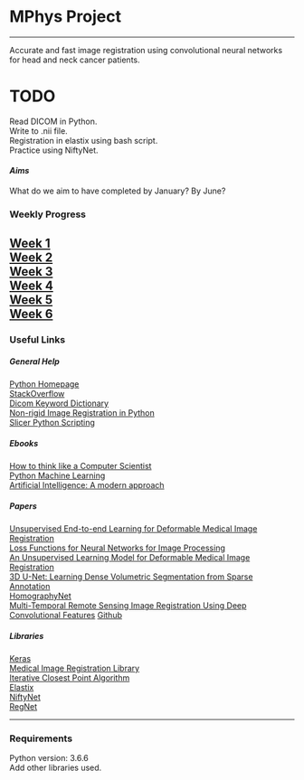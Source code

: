 # MPhys Project
---
Accurate and fast image registration using convolutional neural networks for head and neck cancer patients.<br>

# TODO
Read DICOM in Python.<br>
Write to .nii file.<br>
Registration in elastix using bash script.<br>
Practice using NiftyNet.<br>
#### _Aims_
What do we aim to have completed by January? By June?
### Weekly Progress
[Week 1](https://github.com/DMcSweeney/MPhys/tree/master/Week_1 "Week 1")<br>
[Week 2](https://github.com/DMcSweeney/MPhys/tree/master/Week_2 "Week 2")<br>
[Week 3](https://github.com/DMcSweeney/MPhys/tree/master/Week_3 "Week 3")<br>
[Week 4](https://github.com/DMcSweeney/MPhys/tree/master/Week_4 "Week 4")<br>
[Week 5](https://github.com/DMcSweeney/MPhys/tree/master/Week_5 "Week 5")<br>
[Week 6](https://github.com/DMcSweeney/MPhys/tree/master/Week_6 "Week 6")
---
### Useful Links
##### _General Help_
[Python Homepage](https://www.python.org/ "Python Documentation") <br>
[StackOverflow](https://stackoverflow.com/ "Stack Overflow")<br>
[Dicom Keyword Dictionary](https://dicom.innolitics.com/ciods/pet-image/image-plane/00200032 "DICOM Dictionary")<br>
[Non-rigid Image Registration in Python](http://pyimreg.github.io/)<br>
[Slicer Python Scripting](https://www.slicer.org/wiki/Documentation/Nightly/Developers/Python_scripting)
##### _Ebooks_
[How to think like a Computer Scientist](http://interactivepython.org/runestone/static/thinkcspy/index.html)<br>
[Python Machine Learning](https://ebookcentral.proquest.com/lib/manchester/detail.action?docID=4191233)<br>
[Artificial Intelligence: A modern approach](http://thuvien.thanglong.edu.vn:8081/dspace/bitstream/DHTL_123456789/4010/1/CS503-2.pdf)<br>
##### _Papers_
[Unsupervised End-to-end Learning for Deformable Medical Image Registration](https://arxiv.org/pdf/1711.08608.pdf)<br>
[Loss Functions for Neural Networks for Image Processing](https://arxiv.org/abs/1511.08861)<br>
[An Unsupervised Learning Model for Deformable Medical Image Registration](http://openaccess.thecvf.com/content_cvpr_2018/papers/Balakrishnan_An_Unsupervised_Learning_CVPR_2018_paper.pdf)<br>
[3D U-Net: Learning Dense Volumetric
Segmentation from Sparse Annotation](https://lmb.informatik.uni-freiburg.de/Publications/2016/CABR16/cicek16miccai.pdf)<br>
[HomographyNet](https://arxiv.org/abs/1606.03798)<br>
[Multi-Temporal Remote Sensing Image Registration Using Deep Convolutional Features](https://ieeexplore.ieee.org/document/8404075) [Github](https://github.com/yzhq97/cnn-registration)<br>
##### _Libraries_
[Keras](https://keras.io/ "Keras Documentation") <br>
[Medical Image Registration Library](https://pypi.org/project/SimpleElastix/0.10.0.post224/ "SimpleElastix")<br>
[Iterative Closest Point Algorithm](https://pypi.org/project/ICP/2.1.1/ "ICP")<br>
[Elastix](http://elastix.isi.uu.nl/)<br>
[NiftyNet](https://niftynet.readthedocs.io/en/dev/)<br>
[RegNet](https://github.com/hsokooti/RegNet)<br>

---

### Requirements
Python version: 3.6.6<br>
Add other libraries used.<br>
